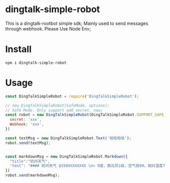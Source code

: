 # dingtalk-simple-robot

This is a dingtalk-rootbot simple sdk;
Mainly used to send messages through webhook.
Please Use Node Env;

# Install
```shell
npm i dingtalk-simple-robot
```

# Usage

```js
const DingTalkSimpleRobot = require('DingTalkSimpleRobot');

// new DingTalkSimpleRobot(SafeMode, options);
// Safe Mode. Only support add secret, now;
const robot = new DingTalkSimpleRobot(DingTalkSimpleRobot.SUPPORT_SAFE_TYPE.SECRET, {
  secret: 'xxx',
  Webhook: 'xxx',
})

const textMsg = new DingTalkSimpleRobot.Text('哈哈哈哈');
robot.send(textMsg);


const markdownMsg = new DingTalkSimpleRobot.Markdown({
  "title":"杭州天气",
  "text": "#### 杭州天气 @150XXXXXXXX \n> 9度，西北风1级，空气良89，相对温度73%\n> ![screenshot](https://img.alicdn.com/tfs/TB1NwmBEL9TBuNjy1zbXXXpepXa-2400-1218.png)\n> ###### 10点20分发布 [天气](https://www.dingtalk.com) \n"
})
robot.send(markdownMsg);
```